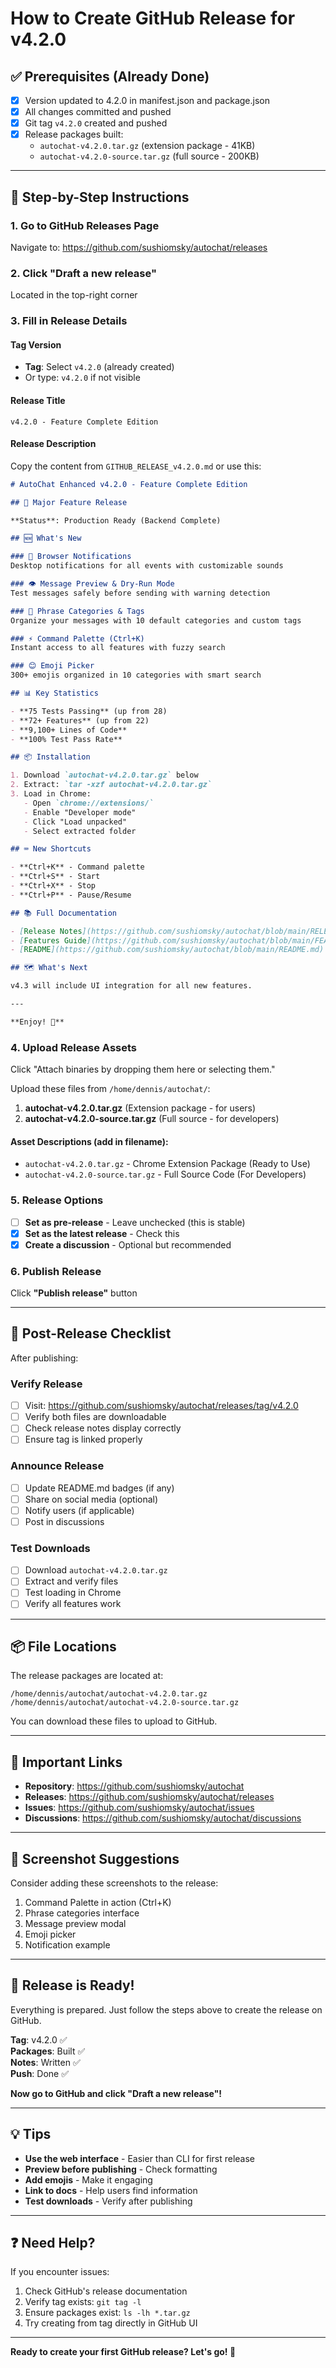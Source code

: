 # How to Create GitHub Release for v4.2.0

## ✅ Prerequisites (Already Done)

- [x] Version updated to 4.2.0 in manifest.json and package.json
- [x] All changes committed and pushed
- [x] Git tag `v4.2.0` created and pushed
- [x] Release packages built:
  - `autochat-v4.2.0.tar.gz` (extension package - 41KB)
  - `autochat-v4.2.0-source.tar.gz` (full source - 200KB)

---

## 📝 Step-by-Step Instructions

### 1. Go to GitHub Releases Page

Navigate to: https://github.com/sushiomsky/autochat/releases

### 2. Click "Draft a new release"

Located in the top-right corner

### 3. Fill in Release Details

#### Tag Version
- **Tag**: Select `v4.2.0` (already created)
- Or type: `v4.2.0` if not visible

#### Release Title
```
v4.2.0 - Feature Complete Edition
```

#### Release Description

Copy the content from `GITHUB_RELEASE_v4.2.0.md` or use this:

```markdown
# AutoChat Enhanced v4.2.0 - Feature Complete Edition

## 🎉 Major Feature Release

**Status**: Production Ready (Backend Complete)

## 🆕 What's New

### 🔔 Browser Notifications
Desktop notifications for all events with customizable sounds

### 👁️ Message Preview & Dry-Run Mode  
Test messages safely before sending with warning detection

### 📁 Phrase Categories & Tags
Organize your messages with 10 default categories and custom tags

### ⚡ Command Palette (Ctrl+K)
Instant access to all features with fuzzy search

### 😊 Emoji Picker
300+ emojis organized in 10 categories with smart search

## 📊 Key Statistics

- **75 Tests Passing** (up from 28)
- **72+ Features** (up from 22)  
- **9,100+ Lines of Code**
- **100% Test Pass Rate**

## 📦 Installation

1. Download `autochat-v4.2.0.tar.gz` below
2. Extract: `tar -xzf autochat-v4.2.0.tar.gz`
3. Load in Chrome:
   - Open `chrome://extensions/`
   - Enable "Developer mode"
   - Click "Load unpacked"
   - Select extracted folder

## ⌨️ New Shortcuts

- **Ctrl+K** - Command palette
- **Ctrl+S** - Start
- **Ctrl+X** - Stop
- **Ctrl+P** - Pause/Resume

## 📚 Full Documentation

- [Release Notes](https://github.com/sushiomsky/autochat/blob/main/RELEASE_NOTES_v4.2.md)
- [Features Guide](https://github.com/sushiomsky/autochat/blob/main/FEATURES_v4.2.md)
- [README](https://github.com/sushiomsky/autochat/blob/main/README.md)

## 🗺️ What's Next

v4.3 will include UI integration for all new features.

---

**Enjoy! 🚀**
```

### 4. Upload Release Assets

Click "Attach binaries by dropping them here or selecting them."

Upload these files from `/home/dennis/autochat/`:
1. **autochat-v4.2.0.tar.gz** (Extension package - for users)
2. **autochat-v4.2.0-source.tar.gz** (Full source - for developers)

#### Asset Descriptions (add in filename):
- `autochat-v4.2.0.tar.gz` - Chrome Extension Package (Ready to Use)
- `autochat-v4.2.0-source.tar.gz` - Full Source Code (For Developers)

### 5. Release Options

- [ ] **Set as pre-release** - Leave unchecked (this is stable)
- [x] **Set as the latest release** - Check this
- [x] **Create a discussion** - Optional but recommended

### 6. Publish Release

Click **"Publish release"** button

---

## 🎯 Post-Release Checklist

After publishing:

### Verify Release
- [ ] Visit: https://github.com/sushiomsky/autochat/releases/tag/v4.2.0
- [ ] Verify both files are downloadable
- [ ] Check release notes display correctly
- [ ] Ensure tag is linked properly

### Announce Release
- [ ] Update README.md badges (if any)
- [ ] Share on social media (optional)
- [ ] Notify users (if applicable)
- [ ] Post in discussions

### Test Downloads
- [ ] Download `autochat-v4.2.0.tar.gz`
- [ ] Extract and verify files
- [ ] Test loading in Chrome
- [ ] Verify all features work

---

## 📦 File Locations

The release packages are located at:
```
/home/dennis/autochat/autochat-v4.2.0.tar.gz
/home/dennis/autochat/autochat-v4.2.0-source.tar.gz
```

You can download these files to upload to GitHub.

---

## 🔗 Important Links

- **Repository**: https://github.com/sushiomsky/autochat
- **Releases**: https://github.com/sushiomsky/autochat/releases
- **Issues**: https://github.com/sushiomsky/autochat/issues
- **Discussions**: https://github.com/sushiomsky/autochat/discussions

---

## 📸 Screenshot Suggestions

Consider adding these screenshots to the release:

1. Command Palette in action (Ctrl+K)
2. Phrase categories interface
3. Message preview modal
4. Emoji picker
5. Notification example

---

## 🎊 Release is Ready!

Everything is prepared. Just follow the steps above to create the release on GitHub.

**Tag**: v4.2.0 ✅  
**Packages**: Built ✅  
**Notes**: Written ✅  
**Push**: Done ✅  

**Now go to GitHub and click "Draft a new release"!**

---

## 💡 Tips

- **Use the web interface** - Easier than CLI for first release
- **Preview before publishing** - Check formatting
- **Add emojis** - Make it engaging
- **Link to docs** - Help users find information
- **Test downloads** - Verify after publishing

---

## ❓ Need Help?

If you encounter issues:
1. Check GitHub's release documentation
2. Verify tag exists: `git tag -l`
3. Ensure packages exist: `ls -lh *.tar.gz`
4. Try creating from tag directly in GitHub UI

---

**Ready to create your first GitHub release? Let's go! 🚀**
